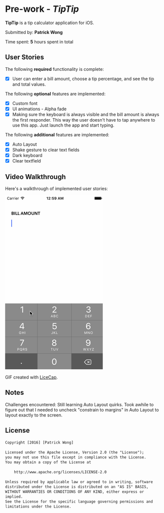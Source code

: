 # Pre-work - *TipTip*

**TipTip** is a tip calculator application for iOS.

Submitted by: **Patrick Wong**

Time spent: **5** hours spent in total

## User Stories

The following **required** functionality is complete:
* [x] User can enter a bill amount, choose a tip percentage, and see the tip and total values.

The following **optional** features are implemented:
* [x] Custom font
* [x] UI animations - Alpha fade
* [x] Making sure the keyboard is always visible and the bill amount is always the first responder. This way the user doesn't have to tap anywhere to use this app. Just launch the app and start typing.

The following **additional** features are implemented:

* [x] Auto Layout
* [x] Shake gesture to clear text fields
* [x] Dark keyboard
* [x] Clear textfield

## Video Walkthrough

Here's a walkthrough of implemented user stories:

<img src='tip.gif' title='Video Walkthrough' width='' alt='Video Walkthrough' />

GIF created with [LiceCap](http://www.cockos.com/licecap/).

## Notes

Challenges encountered:
Still learning Auto Layout quirks. Took awhile to figure out that I needed to uncheck "constrain to margins" in Auto Layout to layout exactly to the screen.

## License

    Copyright [2016] [Patrick Wong]

    Licensed under the Apache License, Version 2.0 (the "License");
    you may not use this file except in compliance with the License.
    You may obtain a copy of the License at

        http://www.apache.org/licenses/LICENSE-2.0

    Unless required by applicable law or agreed to in writing, software
    distributed under the License is distributed on an "AS IS" BASIS,
    WITHOUT WARRANTIES OR CONDITIONS OF ANY KIND, either express or implied.
    See the License for the specific language governing permissions and
    limitations under the License.
